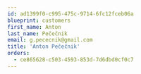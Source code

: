 ```yaml
---
id: ad1399f0-c995-475c-9714-6fc12fceb06a
blueprint: customers
first_name: Anton
last_name: Pečečnik
email: g.pececnik@gmail.com
title: 'Anton Pečečnik'
orders:
  - ce865628-c503-4593-853d-7d6dbd0cf0c7
---
```

